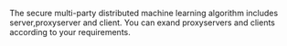 The secure multi-party distributed machine learning algorithm includes server,proxyserver and client. You can exand proxyservers and clients according to your  requirements. 


